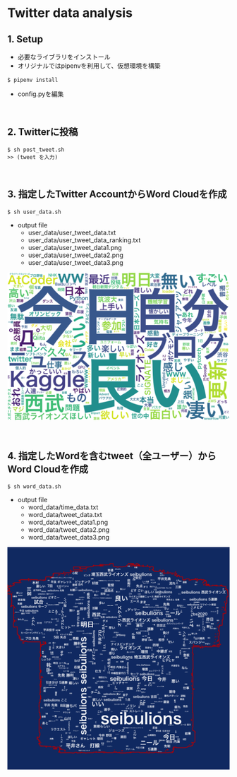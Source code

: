 # Twitter data analysis

## 1. Setup
- 必要なライブラリをインストール
- オリジナルではpipenvを利用して、仮想環境を構築
```
$ pipenv install
```
- config.pyを編集

<br>

## 2. Twitterに投稿
```
$ sh post_tweet.sh
>> (tweet を入力)
```

<br>

## 3. 指定したTwitter AccountからWord Cloudを作成
```
$ sh user_data.sh
```
- output file
    - user_data/user_tweet_data.txt
    - user_data/user_tweet_data_ranking.txt
    - user_data/user_tweet_data1.png
    - user_data/user_tweet_data2.png
    - user_data/user_tweet_data3.png

![wc1](output/user_data/user_tweet_data1.png)

<br>

## 4. 指定したWordを含むtweet（全ユーザー）からWord Cloudを作成
```
$ sh word_data.sh
```
- output file
    - word_data/time_data.txt
    - word_data/tweet_data.txt
    - word_data/tweet_data1.png
    - word_data/tweet_data2.png
    - word_data/tweet_data3.png

![wc1](output/word_data/tweet_data3.png)